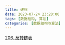 ```yaml
---
title: 递归
date: 2023-07-24 23:20:00
tags: [数据结构, 算法]
categories: [数据结构与算法]
---
```




<!--more-->

[206. 反转链表](https://leetcode.cn/problems/reverse-linked-list/)